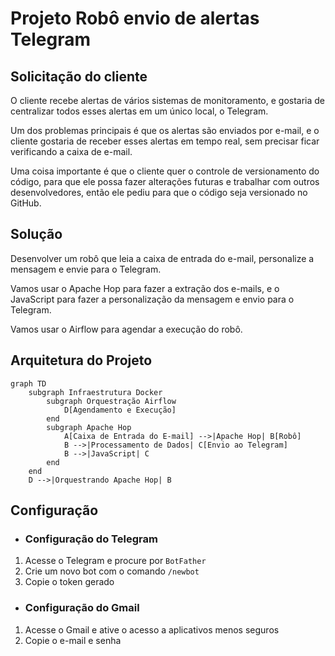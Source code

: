 # Projeto Robô envio de alertas Telegram

## Solicitação do cliente

O cliente recebe alertas de vários sistemas de monitoramento, e gostaria de centralizar todos esses alertas em um único local, o Telegram.

Um dos problemas principais é que os alertas são enviados por e-mail, e o cliente gostaria de receber esses alertas em tempo real, sem precisar ficar verificando a caixa de e-mail.

Uma coisa importante é que o cliente quer o controle de versionamento do código, para que ele possa fazer alterações futuras e trabalhar com outros desenvolvedores, então ele pediu para que o código seja versionado no GitHub.

## Solução

Desenvolver um robô que leia a caixa de entrada do e-mail, personalize a mensagem e envie para o Telegram.

Vamos usar o Apache Hop para fazer a extração dos e-mails, e o JavaScript para fazer a personalização da mensagem e envio para o Telegram.

Vamos usar o Airflow para agendar a execução do robô.

## Arquitetura do Projeto

```mermaid
graph TD
    subgraph Infraestrutura Docker
        subgraph Orquestração Airflow
            D[Agendamento e Execução]
        end
        subgraph Apache Hop
            A[Caixa de Entrada do E-mail] -->|Apache Hop| B[Robô]
            B -->|Processamento de Dados| C[Envio ao Telegram]
            B -->|JavaScript| C
        end
    end
    D -->|Orquestrando Apache Hop| B
```

## Configuração

- ### Configuração do Telegram

1. Acesse o Telegram e procure por `BotFather`
2. Crie um novo bot com o comando `/newbot`
3. Copie o token gerado

- ### Configuração do Gmail

1. Acesse o Gmail e ative o acesso a aplicativos menos seguros
2. Copie o e-mail e senha

